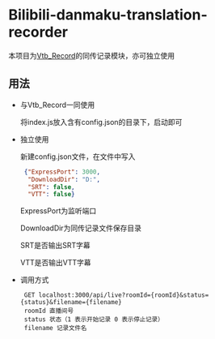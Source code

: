 Bilibili-danmaku-translation-recorder
=====

本项目为[Vtb_Record](https://github.com/fzxiao233/Vtb_Record)的同传记录模块，亦可独立使用

用法
-------

- 与Vtb_Record一同使用
    
    将index.js放入含有config.json的目录下，启动即可
    
- 独立使用

    新建config.json文件，在文件中写入
    
    ```json
     {"ExpressPort": 3000,
      "DownloadDir": "D:",
      "SRT": false,
      "VTT": false}
    ```
    ExpressPort为监听端口
    
    DownloadDir为同传记录文件保存目录
    
    SRT是否输出SRT字幕
    
    VTT是否输出VTT字幕
    
 - 调用方式
    
        GET localhost:3000/api/live?roomId={roomId}&status={status}&filename={filename}
        roomId 直播间号
        status 状态（1 表示开始记录 0 表示停止记录）
        filename 记录文件名